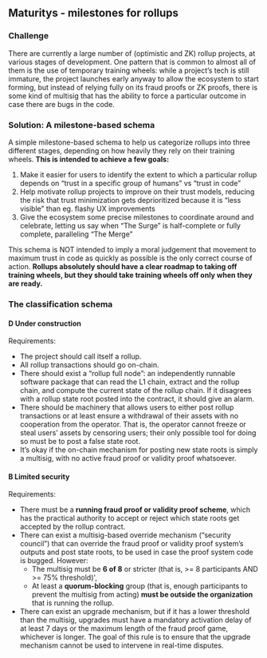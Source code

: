 ## Maturitys - milestones for rollups

### Challenge

There are currently a large number of (optimistic and ZK) rollup projects, at various stages of development. One pattern that is common to almost all of them is the use of temporary training wheels: while a project’s tech is still immature, the project launches early anyway to allow the ecosystem to start forming, but instead of relying fully on its fraud proofs or ZK proofs, there is some kind of multisig that has the ability to force a particular outcome in case there are bugs in the code.

### Solution: A milestone-based schema

A simple milestone-based schema to help us categorize rollups into three different stages, depending on how heavily they rely on their training wheels. **This is intended to achieve a few goals:**

1. Make it easier for users to identify the extent to which a particular rollup depends on “trust in a specific group of humans” vs “trust in code”
2. Help motivate rollup projects to improve on their trust models, reducing the risk that trust minimization gets deprioritized because it is “less visible” than eg. flashy UX improvements
3. Give the ecosystem some precise milestones to coordinate around and celebrate, letting us say when “The Surge” is half-complete or fully complete, paralleling “The Merge”

This schema is NOT intended to imply a moral judgement that movement to maximum trust in code as quickly as possible is the only correct course of action. **Rollups absolutely should have a clear roadmap to taking off training wheels, but they should take training wheels off only when they are ready.**

### The classification schema

<h4>
  <span class='flex items-center gap-2'>
  <span class='bg-red-400 text-white w-8 rounded-md text-center leading-tight text-xl font-medium'>D</span>
  Under construction
  </span>
</h4>

Requirements:

- The project should call itself a rollup.
- All rollup transactions should go on-chain.
- There should exist a “rollup full node”: an independently runnable software package that can read the L1 chain, extract and the rollup chain, and compute the current state of the rollup chain. If it disagrees with a rollup state root posted into the contract, it should give an alarm.
- There should be machinery that allows users to either post rollup transactions or at least ensure a withdrawal of their assets with no cooperation from the operator. That is, the operator cannot freeze or steal users’ assets by censoring users; their only possible tool for doing so must be to post a false state root.
- It’s okay if the on-chain mechanism for posting new state roots is simply a multisig, with no active fraud proof or validity proof whatsoever.

<h4>
  <span class='flex items-center gap-2'>
  <span class='bg-yellow-100 text-black w-8 rounded-md text-center leading-tight text-xl font-medium'>B</span>
  Limited security
  </span>
</h4>

Requirements:

- There must be a **running fraud proof or validity proof scheme**, which has the practical authority to accept or reject which state roots get accepted by the rollup contract.
- There can exist a multisig-based override mechanism (“security council”) that can override the fraud proof or validity proof system’s outputs and post state roots, to be used in case the proof system code is bugged. However:
  - The multisig must be **6 of 8** or stricter (that is, >= 8 participants AND >= 75% threshold)',
  - At least a **quorum-blocking** group (that is, enough participants to prevent the multisig from acting) **must be outside the organization** that is running the rollup.
- There can exist an upgrade mechanism, but if it has a lower threshold than the multisig, upgrades must have a mandatory activation delay of at least 7 days or the maximum length of the fraud proof game, whichever is longer. The goal of this rule is to ensure that the upgrade mechanism cannot be used to intervene in real-time disputes.
